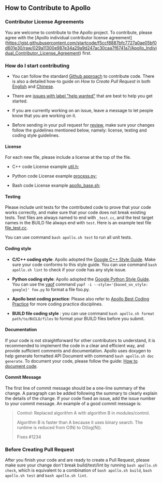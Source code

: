 ## How to Contribute to Apollo

### Contributor License Agreements

You are welcome to contribute to the Apollo project. To contribute, please agree
with the [Apollo individual contributor license agreement]
(https://gist.githubusercontent.com/startcode/f5ccf8887bfc7727a0ae05bf0d601e30/raw/029a11300e987e34a29a9d247ac30caa7f6741a7/Apollo_Individual_Contributor_License_Agreement)
first.

### How do I start contributing

- You can follow the standard
  [Github approach](https://help.github.com/articles/using-pull-requests/) to
  contribute code. There is also a detailed how-to guide on _How to Create Pull
  Request_ in both [English](docs/14_Others/%E4%BB%A3%E7%A0%81%E5%AE%9E%E8%B7%B5/how_to_create_pull_request.md) and
  [Chinese](docs/14_Others/%E4%BB%A3%E7%A0%81%E5%AE%9E%E8%B7%B5/how_to_create_pull_request_cn.md).

- There are
  [issues with label "help wanted"](https://github.com/ApolloAuto/apollo/issues?utf8=%E2%9C%93&q=label%3A%22Type%3A+Help+wanted%22+)
  that are best to help you get started.
- If you are currently working on an issue, leave a message to let people know
  that you are working on it.
- Before sending in your pull request for
  [review](https://github.com/ApolloAuto/apollo/pulls), make sure your changes
  follow the guidelines mentioned below, namely: license, testing and coding
  style guidelines.

#### License

For each new file, please include a license at the top of the file.

- C++ code License example [util.h](modules/common/util/util.h);

- Python code License example
  [process.py](modules/tools/vehicle_calibration/process.py);

- Bash code License example [apollo_base.sh](scripts/apollo_base.sh);

#### Testing

Please include unit tests for the contributed code to prove that your code works
correctly, and make sure that your code does not break existing tests. Test
files are always named to end with `_test.cc`, and the test target names in the
BUILD file always end with `test`. Here is an example test file
[file_test.cc](cyber/common/file_test.cc).

You can use command `bash apollo.sh test` to run all unit tests.

#### Coding style

- **C/C++ coding style**: Apollo adopted the
  [Google C++ Style Guide](https://google.github.io/styleguide/cppguide.html).
  Make sure your code conforms to this style guide. You can use command
  `bash apollo.sh lint` to check if your code has any style issue.

- **Python coding style**: Apollo adopted the
  [Google Python Style Guide](https://google.github.io/styleguide/pyguide.html).
  You can use the [yapf](https://github.com/google/yapf) command
  `yapf -i --style='{based_on_style: google}' foo.py` to format a file foo.py.

- **Apollo best coding practice**: Please also refer to
  [Apollo Best Coding Practice](docs/14_Others/代码实践/apollo_best_coding_practice.md)
  for more coding practice disciplines.

- **BUILD file coding style** : you can use command
  `bash apollo.sh format path/to/BUILD/files` to format your BUILD files before
  you submit.

#### Documentation

If your code is not straightforward for other contributors to understand, it is
recommended to implement the code in a clear and efficient way, and provide
sufficient comments and documentation. Apollo uses doxygen to help generate
formatted API Document with command `bash apollo.sh doc generate`. To document
your code, please follow the guide:
[How to document code](docs/01_Installation%20Instructions/how_to_document_code.md).

#### Commit Message

The first line of commit message should be a one-line summary of the change. A
paragraph can be added following the summary to clearly explain the details of
the change. If your code fixed an issue, add the issue number to your commit
message. An example of a good commit message is:

> Control: Replaced algorithm A with algorithm B in modules/control.
>
> Algorithm B is faster than A because it uses binary search. The runtime is
> reduced from O(N) to O(log(N)).
>
> Fixes #1234

### Before Creating Pull Request

After you finish your code and are ready to create a Pull Request, please make
sure your change don't break build/test/lint by running `bash apollo.sh check`,
which is equivalent to a combination of `bash apollo.sh build`,
`bash apollo.sh test` and `bash apollo.sh lint`.
